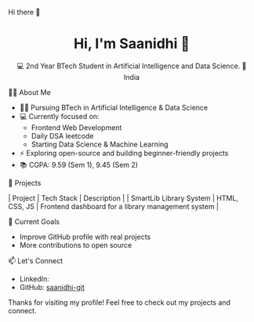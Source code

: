  Hi there 👋

<h1 align="center">Hi, I'm Saanidhi 👋</h1>

<p align="center">
💻 2nd Year BTech Student in Artificial Intelligence and Data Science.  
📍 India  
</p>


👩‍💻 About Me

- 👩‍🎓 Pursuing BTech in Artificial Intelligence & Data Science 
- 💻 Currently focused on:
  - Frontend Web Development 
  - Daily DSA leetcode
  - Starting Data Science & Machine Learning
- ⚡ Exploring open-source and building beginner-friendly projects
- 📚 CGPA: 9.59 (Sem 1), 9.45 (Sem 2)


 🚀 Projects

| Project | Tech Stack | Description |
| SmartLib Library System | HTML, CSS, JS | Frontend dashboard for a library management system  |



 📌 Current Goals

- Improve GitHub profile with real projects  
- More contributions to open source 



 📫 Let's Connect

- LinkedIn:  
- GitHub: [saanidhi-git](https://github.com/saanidhi-git)



Thanks for visiting my profile! Feel free to check out my projects and connect.

